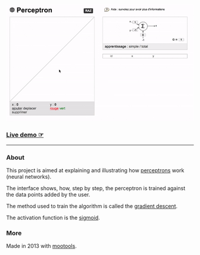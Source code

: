 ![Demo of perceptron](demo.gif)

### [Live demo ☞](https://lucleray.github.io/perceptron/)

<hr>

### About

This project is aimed at explaining and illustrating how [perceptrons](https://en.wikipedia.org/wiki/Perceptron) work (neural networks).

The interface shows, how, step by step, the perceptron is trained against the data points added by the user.

The method used to train the algorithm is called the [gradient descent](https://en.wikipedia.org/wiki/Gradient_descent).

The activation function is the [sigmoid](https://en.wikipedia.org/wiki/Sigmoid_function).

### More

Made in 2013 with [mootools](https://mootools.net/).
